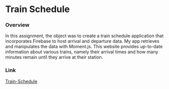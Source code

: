 # Train Schedule

### Overview

In this assignment, the object was to create a train schedule application that incorporates Firebase to host arrival and departure data. My app retrieves and manipulates the data with Moment.js. This website provides up-to-date information about various trains, namely their arrival times and how many minutes remain until they arrive at their station.

### Link
[Train-Schedule](https://ricopella.github.io/train-schedule/)
